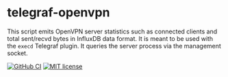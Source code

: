 # telegraf-openvpn

This script emits OpenVPN server statistics such as connected clients and total
sent/recvd bytes in InfluxDB data format. It is meant to be used with the
`execd` Telegraf plugin. It queries the server process via the management
socket.

[![GitHub CI](https://github.com/jabberabbe/telegraf-openvpn/workflows/CI/badge.svg)](https://github.com/jabberabbe/telegraf-openvpn/actions)
[![MIT license](https://img.shields.io/badge/license-MIT-blue.svg)](LICENSE)

